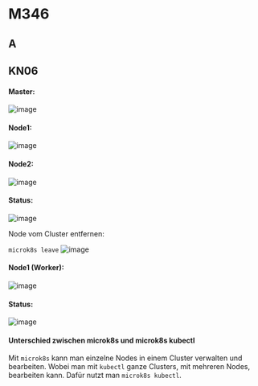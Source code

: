 # M346

## A


## KN06
#### Master:
![image](https://github.com/Ilija44/m347/assets/113606362/e36c493c-f703-4d57-8d52-1aff447d08eb)

#### Node1:
![image](https://github.com/Ilija44/m347/assets/113606362/7ba35b2e-9407-41a7-bd12-9b1814102aab)

#### Node2:
![image](https://github.com/Ilija44/m347/assets/113606362/3cdb18f1-975c-41b5-987d-e4571fb27fac)

#### Status:

![image](https://github.com/Ilija44/m347/assets/113606362/c407903b-f8e2-486e-b934-a59450228e14)


Node vom Cluster entfernen:

```microk8s leave```
![image](https://github.com/Ilija44/m347/assets/113606362/e79ec0de-81fe-4586-af90-6fb872c53f7e)



#### Node1 (Worker):
![image](https://github.com/Ilija44/m347/assets/113606362/a2164822-72d4-4033-abf9-acda727afe51)



#### Status:
![image](https://github.com/Ilija44/m347/assets/113606362/607ebb5a-0cc6-4650-af05-18c6ed39d547)



#### Unterschied zwischen microk8s und microk8s kubectl

Mit `microk8s` kann man einzelne Nodes in einem Cluster verwalten und bearbeiten. Wobei man mit `kubectl` ganze Clusters, mit mehreren Nodes, bearbeiten kann. Dafür nutzt man `microk8s kubectl`.
